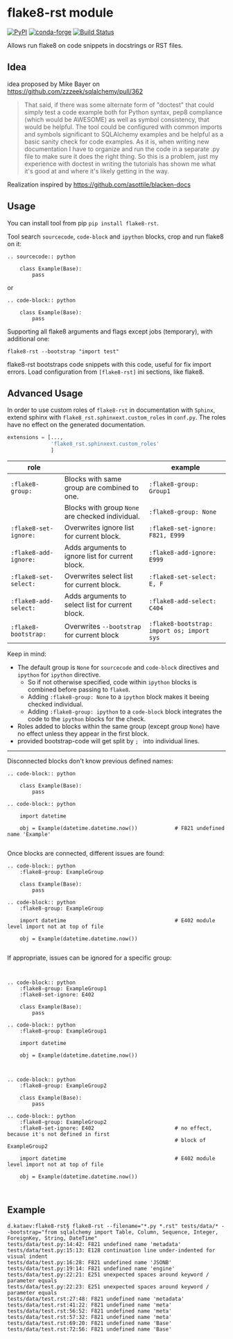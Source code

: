# flake8-rst module 
[![PyPI](https://img.shields.io/pypi/v/flake8-rst.svg)](https://pypi.org/project/flake8-rst/)
[![conda-forge](https://anaconda.org/conda-forge/flake8-rst/badges/version.svg)](https://anaconda.org/conda-forge/flake8-rst)
[![Build Status](https://travis-ci.org/kataev/flake8-rst.svg?branch=master)](https://travis-ci.org/kataev/flake8-rst)

Allows run flake8 on code snippets in docstrings or RST files.


## Idea

idea proposed by Mike Bayer on https://github.com/zzzeek/sqlalchemy/pull/362 

> That said, if there was some alternate form of "doctest" that could simply test a code example both for Python syntax, pep8 compliance (which would be AWESOME) as well as symbol consistency, that would be helpful. The tool could be configured with common imports and symbols significant to SQLAlchemy examples and be helpful as a basic sanity check for code examples. As it is, when writing new documentation I have to organize and run the code in a separate .py file to make sure it does the right thing. So this is a problem, just my experience with doctest in writing the tutorials has shown me what it's good at and where it's likely getting in the way.

Realization inspired by https://github.com/asottile/blacken-docs


## Usage
You can install tool from pip `pip install flake8-rst`.

Tool search `sourcecode`, `code-block` and `ipython` blocks, crop and run flake8 on it:

```text
.. sourcecode:: python

    class Example(Base):
        pass
```
or

```text
.. code-block:: python

    class Example(Base):
        pass
```

Supporting all flake8 arguments and flags except jobs (temporary), with additional one:
```commandline
flake8-rst --bootstrap "import test"
```

flake8-rst bootstraps code snippets with this code, useful for fix import errors.
Load configuration from `[flake8-rst]` ini sections, like flake8.

## Advanced Usage
In order to use custom roles of `flake8-rst` in documentation with `Sphinx`, extend sphinx with `flake8_rst.sphinxext.custom_roles` in `conf.py`.
The roles have no effect on the generated documentation.

```python
extensions = [...,
              'flake8_rst.sphinxext.custom_roles'
              ]
```

| role                  |                                                  | example                                    | 
|-----------------------|--------------------------------------------------|--------------------------------------------|
| `:flake8-group:`      | Blocks with same group are combined to one.      | `:flake8-group: Group1`                    |
|                       | Blocks with group `None` are checked individual. | `:flake8-group: None`                      |
| `:flake8-set-ignore:` | Overwrites ignore list for current block.        | `:flake8-set-ignore: F821, E999`           |
| `:flake8-add-ignore:` | Adds arguments to ignore list for current block. | `:flake8-add-ignore: E999`                 |
| `:flake8-set-select:` | Overwrites select list for current block.        | `:flake8-set-select: E, F`                 |
| `:flake8-add-select:` | Adds arguments to select list for current block. | `:flake8-add-select: C404`                 |
| `:flake8-bootstrap:`  | Overwrites `--bootstrap` for current block       | `:flake8-bootstrap: import os; import sys` |

Keep in mind: 
 * The default group is `None` for `sourcecode` and `code-block` directives and `ipython` for `ipython` directive.
    * So if not otherwise specified, code within `ipython` blocks is combined before passing to `flake8`.
    * Adding `:flake8-group: None` to a `ipython` block makes it beeing checked individual.
    * Adding `:flake8-group: ipython` to a `code-block` block integrates the code to the `ipython` blocks for the check.
 * Roles added to blocks within the same group (except group `None`) have no effect unless they appear in the first block.
 * provided bootstrap-code will get split by `; ` into individual lines.

------------------------------------------------------------------------------------------------------------------------

Disconnected blocks don't know previous defined names:
 
```pydocstring
.. code-block:: python

    class Example(Base):
        pass

.. code-block:: python
    
    import datetime
    
    obj = Example(datetime.datetime.now())            # F821 undefined name 'Example'
    
```

Once blocks are connected, different issues are found:

```pydocstring
.. code-block:: python
    :flake8-group: ExampleGroup
    
    class Example(Base):
        pass

.. code-block:: python
    :flake8-group: ExampleGroup
    
    import datetime                                   # E402 module level import not at top of file
    
    obj = Example(datetime.datetime.now())
    
```

If appropriate, issues can be ignored for a specific group:

```pydocstring


.. code-block:: python
    :flake8-group: ExampleGroup1
    :flake8-set-ignore: E402
    
    class Example(Base):
        pass

.. code-block:: python
    :flake8-group: ExampleGroup1
    
    import datetime
    
    obj = Example(datetime.datetime.now())



.. code-block:: python
    :flake8-group: ExampleGroup2
    
    class Example(Base):
        pass

.. code-block:: python
    :flake8-group: ExampleGroup2
    :flake8-set-ignore: E402                          # no effect, because it's not defined in first 
                                                      # block of ExampleGroup2 
        
    import datetime                                   # E402 module level import not at top of file
    
    obj = Example(datetime.datetime.now())
    
    
```

## Example

```text
d.kataev:flake8-rst§ flake8-rst --filename="*.py *.rst" tests/data/* --bootstrap="from sqlalchemy import Table, Column, Sequence, Integer, ForeignKey, String, DateTime"
tests/data/test.py:14:42: F821 undefined name 'metadata'
tests/data/test.py:15:13: E128 continuation line under-indented for visual indent
tests/data/test.py:16:28: F821 undefined name 'JSONB'
tests/data/test.py:19:14: F821 undefined name 'engine'
tests/data/test.py:22:21: E251 unexpected spaces around keyword / parameter equals
tests/data/test.py:22:23: E251 unexpected spaces around keyword / parameter equals
tests/data/test.rst:27:48: F821 undefined name 'metadata'
tests/data/test.rst:41:22: F821 undefined name 'meta'
tests/data/test.rst:56:52: F821 undefined name 'meta'
tests/data/test.rst:57:32: F821 undefined name 'meta'
tests/data/test.rst:69:20: F821 undefined name 'Base'
tests/data/test.rst:72:56: F821 undefined name 'Base'
```

